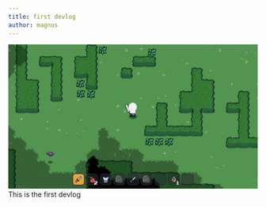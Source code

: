 ```yaml
---
title: first devlog
author: magnus
---
```

![](/assets/images/screenshot_01.png)
<br>
This is the first devlog